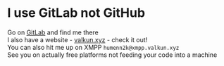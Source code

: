 # I use GitLab not GitHub
Go on [GitLab](https://gitlab.com/valentino1337) and find me there\
I also have a website - [valkun.xyz](https://valkun.xyz) - check it out!\
You can also hit me up on XMPP `humenn2k@xmpp.valkun.xyz`\
See you on actually free platforms not feeding your code into a machine
